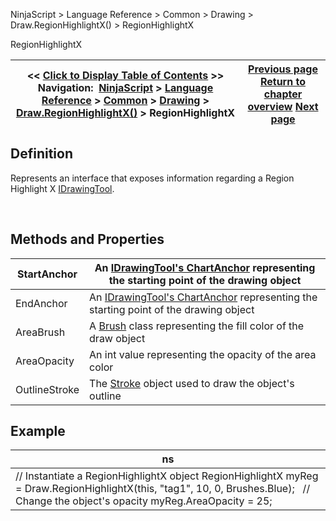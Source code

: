 ﻿


NinjaScript \> Language Reference \> Common \> Drawing \> Draw.RegionHighlightX() \> RegionHighlightX






















RegionHighlightX







| \<\< [Click to Display Table of Contents](regionhighlightx.md) \>\> **Navigation:**     [NinjaScript](ninjascript.md) \> [Language Reference](language_reference_wip.md) \> [Common](common.md) \> [Drawing](drawing.md) \> [Draw.RegionHighlightX()](draw_regionhighlightx.md) \> RegionHighlightX | [Previous page](draw_regionhighlightx.md) [Return to chapter overview](draw_regionhighlightx.md) [Next page](draw_regionhighlighty.md) |
| --- | --- |











## Definition


Represents an interface that exposes information regarding a Region Highlight X [IDrawingTool](idrawingtool.md).


 


## Methods and Properties




| StartAnchor | An [IDrawingTool's ChartAnchor](idrawingtool.htm#chartanchor) representing the starting point of the drawing object |
| --- | --- |
| EndAnchor | An [IDrawingTool's ChartAnchor](idrawingtool.htm#chartanchor) representing the starting point of the drawing object |
| AreaBrush | A [Brush](http://msdn.microsoft.com/en-us/library/system.windows.media.brush(v=vs.110).aspx) class representing the fill color of the draw object |
| AreaOpacity | An int value representing the opacity of the area color |
| OutlineStroke | The [Stroke](stroke_class.md) object used to draw the object's outline |



## 


## 


## Example




| ns |
| --- |
| // Instantiate a RegionHighlightX object RegionHighlightX myReg \= Draw.RegionHighlightX(this, "tag1", 10, 0, Brushes.Blue);   // Change the object's opacity myReg.AreaOpacity \= 25; |









